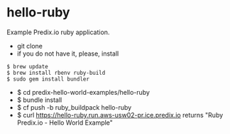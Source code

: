 hello-ruby
===========

Example Predix.io ruby application.

- git clone 
- if you do not have it, please, install

``` 
$ brew update
$ brew install rbenv ruby-build
$ sudo gem install bundler
``` 

- $ cd predix-hello-world-examples/hello-ruby
- $ bundle install
- $ cf push -b ruby_buildpack hello-ruby
- $ curl https://hello-ruby.run.aws-usw02-pr.ice.predix.io  returns "Ruby Predix.io - Hello World Example"


